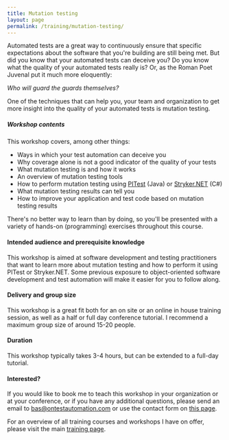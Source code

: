```yaml
---
title: Mutation testing
layout: page
permalink: /training/mutation-testing/
---
```

Automated tests are a great way to continuously ensure that specific expectations about the software that you're building are still being met. But did you know that your automated tests can deceive you? Do you know what the quality of your automated tests really is? Or, as the Roman Poet Juvenal put it much more eloquently:

_Who will guard the guards themselves?_ 

One of the techniques that can help you, your team and organization to get more insight into the quality of your automated tests is mutation testing.

##### Workshop contents  
This workshop covers, among other things:

  * Ways in which your test automation can deceive you
  * Why coverage alone is not a good indicator of the quality of your tests
  * What mutation testing is and how it works
  * An overview of mutation testing tools
  * How to perform mutation testing using <a rel="noreferrer noopener" aria-label="PITest (opens in a new tab)" href="https://pitest.org/" target="_blank">PITest</a> (Java) or <a rel="noreferrer noopener" aria-label="Stryker.NET (opens in a new tab)" href="https://github.com/stryker-mutator/stryker-net" target="_blank">Stryker.NET</a> (C#)
  * What mutation testing results can tell you
  * How to improve your application and test code based on mutation testing results

There's no better way to learn than by doing, so you'll be presented with a variety of hands-on (programming) exercises throughout this course.

#### Intended audience and prerequisite knowledge  
This workshop is aimed at software development and testing practitioners that want to learn more about mutation testing and how to perform it using PITest or Stryker.NET. Some previous exposure to object-oriented software development and test automation will make it easier for you to follow along.

#### Delivery and group size  
This workshop is a great fit both for an on site or an online in house training session, as well as a half or full day conference tutorial. I recommend a maximum group size of around 15-20 people.

#### Duration  
This workshop typically takes 3-4 hours, but can be extended to a full-day tutorial.

#### Interested?  
If you would like to book me to teach this workshop in your organization or at your conference, or if you have any additional questions, please send an email to bas@ontestautomation.com or use the contact form on [this page](/contact/).

For an overview of all training courses and workshops I have on offer, please visit the main [training page](/training/).